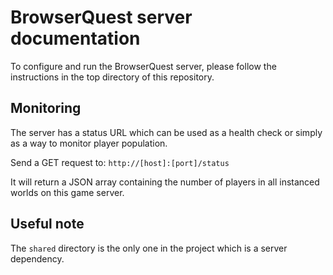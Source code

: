 # BrowserQuest server documentation

To configure and run the BrowserQuest server, please follow the instructions in the top directory of this repository.

## Monitoring

The server has a status URL which can be used as a health check or simply as a way to monitor player population.

Send a GET request to: `http://[host]:[port]/status`

It will return a JSON array containing the number of players in all instanced worlds on this game server.

## Useful note

The `shared` directory is the only one in the project which is a server dependency.
